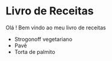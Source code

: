 # Livro de Receitas

Olá ! Bem vindo ao meu livro de receitas

 - Strogonoff vegetariano
 - Pavê
 - Torta de palmito
